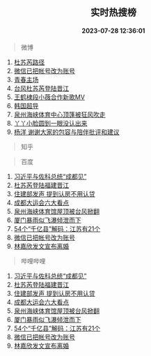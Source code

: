 <div align="center"><h2>实时热搜榜</h2><h4>2023-07-28 12:36:01</h4></div>

> 微博  

1. [杜苏芮路径](https://s.weibo.com/weibo?q=%E6%9D%9C%E8%8B%8F%E8%8A%AE%E8%B7%AF%E5%BE%84&t=31&band_rank=1&Refer=top)<br />
2. [微信已把帐号改为账号](https://s.weibo.com/weibo?q=%23%E5%BE%AE%E4%BF%A1%E5%B7%B2%E6%8A%8A%E5%B8%90%E5%8F%B7%E6%94%B9%E4%B8%BA%E8%B4%A6%E5%8F%B7%23&t=31&band_rank=2&Refer=top)<br />
3. [青春主场](https://s.weibo.com/weibo?q=%23%E9%9D%92%E6%98%A5%E4%B8%BB%E5%9C%BA%23&t=31&band_rank=3&Refer=top)<br />
4. [台风杜苏芮登陆晋江](https://s.weibo.com/weibo?q=%23%E5%8F%B0%E9%A3%8E%E6%9D%9C%E8%8B%8F%E8%8A%AE%E7%99%BB%E9%99%86%E6%99%8B%E6%B1%9F%23&t=31&band_rank=4&Refer=top)<br />
5. [王鹤棣段小薇合作新歌MV](https://s.weibo.com/weibo?q=%23%E7%8E%8B%E9%B9%A4%E6%A3%A3%E6%AE%B5%E5%B0%8F%E8%96%87%E5%90%88%E4%BD%9C%E6%96%B0%E6%AD%8CMV%23&t=31&band_rank=5&Refer=top)<br />
6. [韩国超导](https://s.weibo.com/weibo?q=%E9%9F%A9%E5%9B%BD%E8%B6%85%E5%AF%BC&t=31&band_rank=6&Refer=top)<br />
7. [泉州海峡体育中心顶篷被狂风吹走](https://s.weibo.com/weibo?q=%23%E6%B3%89%E5%B7%9E%E6%B5%B7%E5%B3%A1%E4%BD%93%E8%82%B2%E4%B8%AD%E5%BF%83%E9%A1%B6%E7%AF%B7%E8%A2%AB%E7%8B%82%E9%A3%8E%E5%90%B9%E8%B5%B0%23&t=31&band_rank=7&Refer=top)<br />
8. [丫丫小脸圆到一眼没认出来](https://s.weibo.com/weibo?q=%23%E4%B8%AB%E4%B8%AB%E5%B0%8F%E8%84%B8%E5%9C%86%E5%88%B0%E4%B8%80%E7%9C%BC%E6%B2%A1%E8%AE%A4%E5%87%BA%E6%9D%A5%23&t=31&band_rank=8&Refer=top)<br />
9. [杨洋 谢谢大家的包容与陪伴批评和建议](https://s.weibo.com/weibo?q=%E6%9D%A8%E6%B4%8B%20%E8%B0%A2%E8%B0%A2%E5%A4%A7%E5%AE%B6%E7%9A%84%E5%8C%85%E5%AE%B9%E4%B8%8E%E9%99%AA%E4%BC%B4%E6%89%B9%E8%AF%84%E5%92%8C%E5%BB%BA%E8%AE%AE&t=31&band_rank=9&Refer=top)<br />

> 知乎  


> 百度  

1. [习近平与佐科总统“成都见”](https://www.baidu.com/s?wd=%E4%B9%A0%E8%BF%91%E5%B9%B3%E4%B8%8E%E4%BD%90%E7%A7%91%E6%80%BB%E7%BB%9F%E2%80%9C%E6%88%90%E9%83%BD%E8%A7%81%E2%80%9D&sa=fyb_news&rsv_dl=fyb_news)<br />
2. [杜苏芮登陆福建晋江](https://www.baidu.com/s?wd=%E6%9D%9C%E8%8B%8F%E8%8A%AE%E7%99%BB%E9%99%86%E7%A6%8F%E5%BB%BA%E6%99%8B%E6%B1%9F&sa=fyb_news&rsv_dl=fyb_news)<br />
3. [住建部发声 提到认房不用认贷](https://www.baidu.com/s?wd=%E4%BD%8F%E5%BB%BA%E9%83%A8%E5%8F%91%E5%A3%B0+%E6%8F%90%E5%88%B0%E8%AE%A4%E6%88%BF%E4%B8%8D%E7%94%A8%E8%AE%A4%E8%B4%B7&sa=fyb_news&rsv_dl=fyb_news)<br />
4. [成都大运会六大看点](https://www.baidu.com/s?wd=%E6%88%90%E9%83%BD%E5%A4%A7%E8%BF%90%E4%BC%9A%E5%85%AD%E5%A4%A7%E7%9C%8B%E7%82%B9&sa=fyb_news&rsv_dl=fyb_news)<br />
5. [泉州海峡体育馆屋顶被台风掀翻](https://www.baidu.com/s?wd=%E6%B3%89%E5%B7%9E%E6%B5%B7%E5%B3%A1%E4%BD%93%E8%82%B2%E9%A6%86%E5%B1%8B%E9%A1%B6%E8%A2%AB%E5%8F%B0%E9%A3%8E%E6%8E%80%E7%BF%BB&sa=fyb_news&rsv_dl=fyb_news)<br />
6. [厦门暴雨似飞瀑倾泄而下](https://www.baidu.com/s?wd=%E5%8E%A6%E9%97%A8%E6%9A%B4%E9%9B%A8%E4%BC%BC%E9%A3%9E%E7%80%91%E5%80%BE%E6%B3%84%E8%80%8C%E4%B8%8B&sa=fyb_news&rsv_dl=fyb_news)<br />
7. [54个“千亿县”解码：江苏有21个](https://www.baidu.com/s?wd=54%E4%B8%AA%E2%80%9C%E5%8D%83%E4%BA%BF%E5%8E%BF%E2%80%9D%E8%A7%A3%E7%A0%81%EF%BC%9A%E6%B1%9F%E8%8B%8F%E6%9C%8921%E4%B8%AA&sa=fyb_news&rsv_dl=fyb_news)<br />
8. [微信已把帐号改为账号](https://www.baidu.com/s?wd=%E5%BE%AE%E4%BF%A1%E5%B7%B2%E6%8A%8A%E5%B8%90%E5%8F%B7%E6%94%B9%E4%B8%BA%E8%B4%A6%E5%8F%B7&sa=fyb_news&rsv_dl=fyb_news)<br />
9. [林嘉欣发文宣布离婚](https://www.baidu.com/s?wd=%E6%9E%97%E5%98%89%E6%AC%A3%E5%8F%91%E6%96%87%E5%AE%A3%E5%B8%83%E7%A6%BB%E5%A9%9A&sa=fyb_news&rsv_dl=fyb_news)<br />

> 哔哩哔哩  

1. [习近平与佐科总统“成都见”](https://www.baidu.com/s?wd=%E4%B9%A0%E8%BF%91%E5%B9%B3%E4%B8%8E%E4%BD%90%E7%A7%91%E6%80%BB%E7%BB%9F%E2%80%9C%E6%88%90%E9%83%BD%E8%A7%81%E2%80%9D&sa=fyb_news&rsv_dl=fyb_news)<br />
2. [杜苏芮登陆福建晋江](https://www.baidu.com/s?wd=%E6%9D%9C%E8%8B%8F%E8%8A%AE%E7%99%BB%E9%99%86%E7%A6%8F%E5%BB%BA%E6%99%8B%E6%B1%9F&sa=fyb_news&rsv_dl=fyb_news)<br />
3. [住建部发声 提到认房不用认贷](https://www.baidu.com/s?wd=%E4%BD%8F%E5%BB%BA%E9%83%A8%E5%8F%91%E5%A3%B0+%E6%8F%90%E5%88%B0%E8%AE%A4%E6%88%BF%E4%B8%8D%E7%94%A8%E8%AE%A4%E8%B4%B7&sa=fyb_news&rsv_dl=fyb_news)<br />
4. [成都大运会六大看点](https://www.baidu.com/s?wd=%E6%88%90%E9%83%BD%E5%A4%A7%E8%BF%90%E4%BC%9A%E5%85%AD%E5%A4%A7%E7%9C%8B%E7%82%B9&sa=fyb_news&rsv_dl=fyb_news)<br />
5. [泉州海峡体育馆屋顶被台风掀翻](https://www.baidu.com/s?wd=%E6%B3%89%E5%B7%9E%E6%B5%B7%E5%B3%A1%E4%BD%93%E8%82%B2%E9%A6%86%E5%B1%8B%E9%A1%B6%E8%A2%AB%E5%8F%B0%E9%A3%8E%E6%8E%80%E7%BF%BB&sa=fyb_news&rsv_dl=fyb_news)<br />
6. [厦门暴雨似飞瀑倾泄而下](https://www.baidu.com/s?wd=%E5%8E%A6%E9%97%A8%E6%9A%B4%E9%9B%A8%E4%BC%BC%E9%A3%9E%E7%80%91%E5%80%BE%E6%B3%84%E8%80%8C%E4%B8%8B&sa=fyb_news&rsv_dl=fyb_news)<br />
7. [54个“千亿县”解码：江苏有21个](https://www.baidu.com/s?wd=54%E4%B8%AA%E2%80%9C%E5%8D%83%E4%BA%BF%E5%8E%BF%E2%80%9D%E8%A7%A3%E7%A0%81%EF%BC%9A%E6%B1%9F%E8%8B%8F%E6%9C%8921%E4%B8%AA&sa=fyb_news&rsv_dl=fyb_news)<br />
8. [微信已把帐号改为账号](https://www.baidu.com/s?wd=%E5%BE%AE%E4%BF%A1%E5%B7%B2%E6%8A%8A%E5%B8%90%E5%8F%B7%E6%94%B9%E4%B8%BA%E8%B4%A6%E5%8F%B7&sa=fyb_news&rsv_dl=fyb_news)<br />
9. [林嘉欣发文宣布离婚](https://www.baidu.com/s?wd=%E6%9E%97%E5%98%89%E6%AC%A3%E5%8F%91%E6%96%87%E5%AE%A3%E5%B8%83%E7%A6%BB%E5%A9%9A&sa=fyb_news&rsv_dl=fyb_news)<br />
